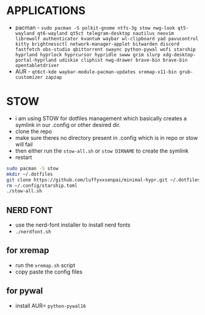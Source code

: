 # APPLICATIONS
- pacman - `sudo pacman -S polkit-gnome ntfs-3g stow nwg-look qt5-wayland qt6-wayland qt5ct telegram-desktop nautilus neovim librewolf authenticator kvantum waybar wl-clipboard yad pavucontrol kitty brightnessctl network-manager-applet bitwarden discord fastfetch obs-studio qbittorrent swaync python-pywal wofi starship hyprland hyprlock hyprcursor hypridle swww grim slurp xdg-desktop-portal-hyprland udiskie cliphist nwg-drawer brave-bin brave-bin opentabletdriver`
- AUR - `qt6ct-kde waybar-module-pacman-updates xremap-x11-bin grub-customizer zapzap` 

# STOW
- i am using STOW for dotfiles management which basically creates a symlink in our .config or other desired dir.
- clone the repo 
- make sure theres no directory present in .config which is in repo or stow will fail
- then either run the `stow-all.sh` or `stow DIRNAME` to create the symlink
- restart

```bash
sudo pacman -S stow
mkdir ~/.dotfiles
git clone https://github.com/luffyxxsenpai/minimal-hypr.git ~/.dotfiles
rm ~/.config/starship.toml
./stow-all.sh
```

## NERD FONT
- use the nerd-font installer to install nerd fonts 
- `./nerdfont.sh`

##  for xremap
- run the `xremap.sh` script 
- copy paste the config files 


## for pywal
- install AUR= `python-pywal16`


